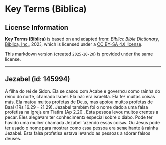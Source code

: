 # Key Terms (Biblica)

## License Information

**Key Terms (Biblica)** is based on and adapted from: _Biblica Bible Dictionary_, [Biblica, Inc.](https://www.biblica.com/), 2023, which is licensed under a [CC BY-SA 4.0 license](https://creativecommons.org/licenses/by-sa/4.0/legalcode.en).

This markdown version (created `2025-10-20`) is provided under the same license.



--------------------------------

## Jezabel (id: 145994)

A filha do rei de Sidon. Ela se casou com Acabe e governou como rainha do reino do norte, chamado Israel. Ela não era israelita. Ela fez muitas coisas más. Ela matou muitos profetas de Deus, mas apoiou muitos profetas de Baal (1Rs 16\.29 – 21\.29\). Jezabel também foi o nome dado a uma falsa profetisa na igreja em Tiatira (Ap 2\.20\). Esta pessoa levou muitos crentes a pecar. Eles alegavam ter conhecimento especial sobre o diabo. Pode ter havido uma mulher chamada Jezabel fazendo essas coisas. Ou Jesus pode ter usado o nome para mostrar como essa pessoa era semelhante à rainha Jezabel. Esta falsa profetisa estava levando as pessoas a adorar falsos deuses.


